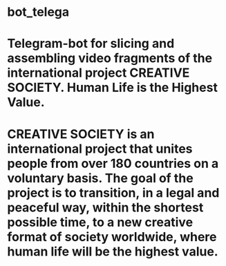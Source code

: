 # bot_telega
# Telegram-bot for slicing and assembling video fragments of the international project CREATIVE SOCIETY. Human Life is the Highest Value. 
# CREATIVE SOCIETY is an international project that unites people from over 180 countries on a voluntary basis. The goal of the project is to transition, in a legal and peaceful way, within the shortest possible time, to a new creative format of society worldwide, where human life will be the highest value.

